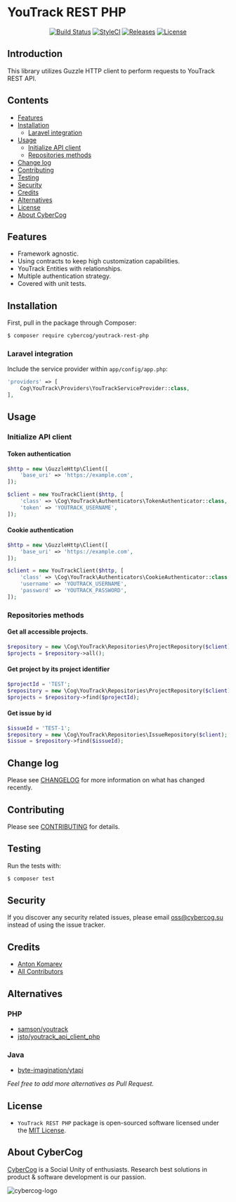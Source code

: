 # YouTrack REST PHP

<p align="center">
<a href="https://travis-ci.org/cybercog/youtrack-rest-php"><img src="https://img.shields.io/travis/cybercog/youtrack-rest-php/master.svg?style=flat-square" alt="Build Status"></a>
<a href="https://styleci.io/repos/91037527"><img src="https://styleci.io/repos/91037527/shield" alt="StyleCI"></a>
<a href="https://github.com/cybercog/youtrack-rest-php/releases"><img src="https://img.shields.io/github/release/cybercog/youtrack-rest-php.svg?style=flat-square" alt="Releases"></a>
<a href="https://github.com/cybercog/youtrack-rest-php/blob/master/LICENSE"><img src="https://img.shields.io/github/license/cybercog/youtrack-rest-php.svg?style=flat-square" alt="License"></a>
</p>

## Introduction

This library utilizes Guzzle HTTP client to perform requests to YouTrack REST API.

## Contents

- [Features](#features)
- [Installation](#installation)
    - [Laravel integration](#laravel-integration)
- [Usage](#usage)
    - [Initialize API client](#initialize-api-client)
    - [Repositories methods](#repositories-methods)
- [Change log](#change-log)
- [Contributing](#contributing)
- [Testing](#testing)
- [Security](#security)
- [Credits](#credits)
- [Alternatives](#alternatives)
- [License](#license)
- [About CyberCog](#about-cybercog)


## Features

- Framework agnostic.
- Using contracts to keep high customization capabilities.
- YouTrack Entities with relationships.
- Multiple authentication strategy.
- Covered with unit tests.

## Installation

First, pull in the package through Composer:

```sh
$ composer require cybercog/youtrack-rest-php
```

### Laravel integration

Include the service provider within `app/config/app.php`:

```php
'providers' => [
    Cog\YouTrack\Providers\YouTrackServiceProvider::class,
],
```

## Usage

### Initialize API client

#### Token authentication

```php
$http = new \GuzzleHttp\Client([
    'base_uri' => 'https://example.com',
]);

$client = new YouTrackClient($http, [
    'class' => \Cog\YouTrack\Authenticators\TokenAuthenticator::class,
    'token' => 'YOUTRACK_USERNAME',
]);
```

#### Cookie authentication

```php
$http = new \GuzzleHttp\Client([
    'base_uri' => 'https://example.com',
]);

$client = new YouTrackClient($http, [
    'class' => \Cog\YouTrack\Authenticators\CookieAuthenticator::class,
    'username' => 'YOUTRACK_USERNAME',
    'password' => 'YOUTRACK_PASSWORD',
]);
```

### Repositories methods

#### Get all accessible projects.

```php
$repository = new \Cog\YouTrack\Repositories\ProjectRepository($client);
$projects = $repository->all();
```

#### Get project by its project identifier

```php
$projectId = 'TEST';
$repository = new \Cog\YouTrack\Repositories\ProjectRepository($client);
$projects = $repository->find($projectId);
```

#### Get issue by id

```php
$issueId = 'TEST-1';
$repository = new \Cog\YouTrack\Repositories\IssueRepository($client);
$issue = $repository->find($issueId);
```

## Change log

Please see [CHANGELOG](CHANGELOG.md) for more information on what has changed recently.

## Contributing

Please see [CONTRIBUTING](CONTRIBUTING.md) for details.

## Testing

Run the tests with:

```sh
$ composer test
```

## Security

If you discover any security related issues, please email oss@cybercog.su instead of using the issue tracker.

## Credits

- [Anton Komarev](https://github.com/a-komarev)
- [All Contributors](../../contributors)

## Alternatives

### PHP

- [samson/youtrack](https://github.com/SamsonIT/YouTrack)
- [jsto/youtrack_api_client_php](https://github.com/jsto/youtrack_api_client_php)

### Java

- [byte-imagination/ytapi](https://github.com/byte-imagination/ytapi)

*Feel free to add more alternatives as Pull Request.*

## License

- `YouTrack REST PHP` package is open-sourced software licensed under the [MIT License](LICENSE).

## About CyberCog

[CyberCog](http://www.cybercog.ru) is a Social Unity of enthusiasts. Research best solutions in product & software development is our passion.

![cybercog-logo](https://cloud.githubusercontent.com/assets/1849174/18418932/e9edb390-7860-11e6-8a43-aa3fad524664.png)
